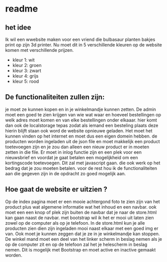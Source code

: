 # readme


## het idee

Ik wil een wwebsite maken voor een vriend die bulbasaur planten bakjes print op zijn 3d printer.
Nu moet dit in 5 verschillende kleuren op de website komen met verschillende prijzen.

- kleur 1: wit 
- kleur 2: groen 
- kleur 3: zwart
- kleur 4: grijs
- kleur 5: rood

## De functionaliteiten zullen zijn:
je moet ze kunnen kopen en in je winkelmandje kunnen zetten. De admin moet een goed te zien krijgen van wie wat waar en hoeveel bestellingen op welk adres moet komen en van elke bestellingen onder elkaaar. hier komt dan ook de localstorage tepas zodat als iemand een besteling plaats deze hierin blijft staan ook word de website opnieuwe geladen. Het moet het kunnen vinden op het internet en moet dus een eigen domein hebben. 
de producten worden ingeladen uit de json file en moet makkelijk een product toetevoegen zijn en je zou dan alleen een nieuw product er in moeten zetten in die file. Er moet in inlog functie zijn en een plek voor een nieuwsbrief en voordat je gaat betalen een mogelijkheid om een kortingscode toetevoegen. Dit zal met javascript gaan.  die ook werk op het bedrag dat je zou moeten betalen. voor de rest hou ik de functionaliteiten aan die gegeven zijn in de opdracht zo goed mogelijk aan. 


## Hoe gaat de website er uitzien ?
Op de index pagina moet er een mooie achtergond foto te zien zijn van het product plus wat algemene informatie wat het inhoud en een navbar. ook moet een een knop of plek zijn buiten de navbar dat je naar de store.html kan gaan naast de navbar. met bootstrap wil ik het er mooi uit laten zien zowel op de computer als op je telefoon. 
In de store.html kun je alle producten zien dien zijn ingeladen mooi naast elkaar met een goed img er van. Ook moet je kunnen zeggen dat je ze in je winkelmandje kan stoppen. De winkel mand moet een deel van het linker scherm in beslag nemen als je op de computer zit en op de telefoon zal het je helescherm in beslag nemen. Dit is mogelijk met Bootstrap en moet active en inactive gemaakt worden. 


